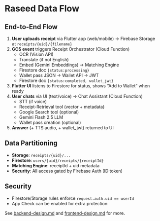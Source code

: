 # Raseed Data Flow

## End-to-End Flow

1. **User uploads receipt** via Flutter app (web/mobile) → Firebase Storage at `receipts/{uid}/{filename}`
2. **GCS event** triggers Receipt Orchestrator (Cloud Function)
    - OCR (Vision API)
    - Translate (if not English)
    - Embed (Gemini Embeddings) → Matching Engine
    - Firestore doc `{status:processing}`
    - Wallet pass JSON → Wallet API → JWT
    - Firestore doc `{status:completed, wallet_jwt}`
3. **Flutter UI** listens to Firestore for status, shows “Add to Wallet” when ready
4. **User chats** via UI (text/voice) → Chat Assistant (Cloud Function)
    - STT (if voice)
    - Receipt-Retrieval tool (vector + metadata)
    - Google Search tool (optional)
    - Gemini Flash 2.5 LLM
    - Wallet pass creation (optional)
5. **Answer** (+ TTS audio, + wallet_jwt) returned to UI

## Data Partitioning
- **Storage**: `receipts/{uid}/...`
- **Firestore**: `users/{uid}/receipts/{receiptId}`
- **Matching Engine**: receiptId + uid metadata
- **Security**: All access gated by Firebase Auth (ID token)

## Security
- Firestore/Storage rules enforce `request.auth.uid == userId`
- App Check can be enabled for extra protection

See [backend-design.md](backend-design.md) and [frontend-design.md](frontend-design.md) for more.
